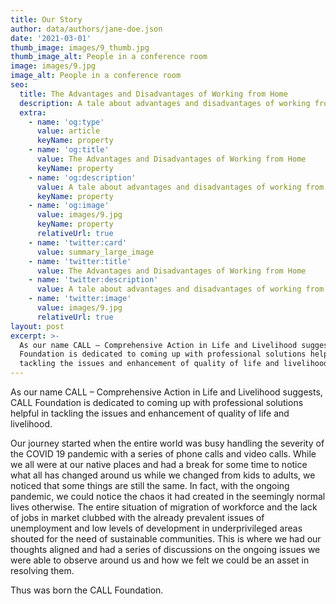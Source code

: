 ```yaml
---
title: Our Story
author: data/authors/jane-doe.json
date: '2021-03-01'
thumb_image: images/9_thumb.jpg
thumb_image_alt: People in a conference room
image: images/9.jpg
image_alt: People in a conference room
seo:
  title: The Advantages and Disadvantages of Working from Home
  description: A tale about advantages and disadvantages of working from home
  extra:
    - name: 'og:type'
      value: article
      keyName: property
    - name: 'og:title'
      value: The Advantages and Disadvantages of Working from Home
      keyName: property
    - name: 'og:description'
      value: A tale about advantages and disadvantages of working from home
      keyName: property
    - name: 'og:image'
      value: images/9.jpg
      keyName: property
      relativeUrl: true
    - name: 'twitter:card'
      value: summary_large_image
    - name: 'twitter:title'
      value: The Advantages and Disadvantages of Working from Home
    - name: 'twitter:description'
      value: A tale about advantages and disadvantages of working from home
    - name: 'twitter:image'
      value: images/9.jpg
      relativeUrl: true
layout: post
excerpt: >-
  As our name CALL – Comprehensive Action in Life and Livelihood suggests, CALL
  Foundation is dedicated to coming up with professional solutions helpful in
  tackling the issues and enhancement of quality of life and livelihood.
---
```

As our name CALL – Comprehensive Action in Life and Livelihood suggests, CALL Foundation is
dedicated to coming up with professional solutions helpful in tackling the issues and enhancement
of quality of life and livelihood.


Our journey started when the entire world was busy handling the severity of the COVID 19 pandemic
with a series of phone calls and video calls. While we all were at our native places and had a break
for some time to notice what all has changed around us while we changed from kids to adults, we
noticed that some things are still the same. In fact, with the ongoing pandemic, we could notice the
chaos it had created in the seemingly normal lives otherwise. The entire situation of migration of
workforce and the lack of jobs in market clubbed with the already prevalent issues of unemployment
and low levels of development in underprivileged areas shouted for the need of sustainable
communities. This is where we had our thoughts aligned and had a series of discussions on the
ongoing issues we were able to observe around us and how we felt we could be an asset in resolving
them.


Thus was born the CALL Foundation.
